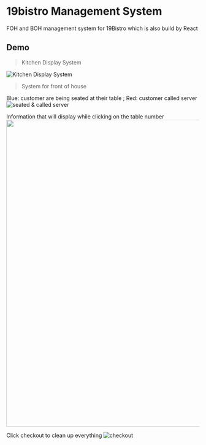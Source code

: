 # 19bistro Management System
FOH and BOH management system for 19Bistro which is also build by React

## Demo

> Kitchen Display System

![Kitchen Display System](https://user-images.githubusercontent.com/121660005/225811343-37f5ba93-9007-4078-8708-b70e8e52bf7d.gif)

> System for front of house

Blue: customer are being seated at their table ; Red: customer called server
![seated & called server](https://user-images.githubusercontent.com/121660005/225812663-767670fb-ef47-4694-920c-1ed29cded368.gif)

Information that will display while clicking on the table number
<img width="800px" src="https://user-images.githubusercontent.com/121660005/225814166-e90163c8-fdb2-4ae2-98c1-88ca1f608096.png">

Click checkout to clean up everything
![checkout](https://user-images.githubusercontent.com/121660005/225818434-e506f59a-f7b6-4636-9114-ab692bf86237.gif)
